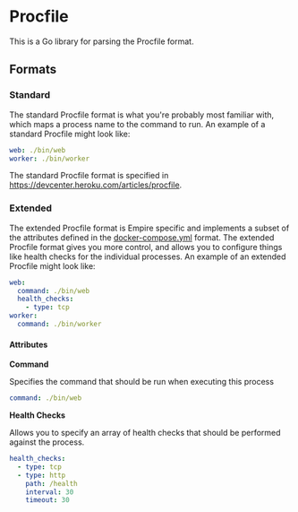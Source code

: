 # Procfile

This is a Go library for parsing the Procfile format.

## Formats

### Standard

The standard Procfile format is what you're probably most familiar with, which maps a process name to the command to run. An example of a standard Procfile might look like:

```yaml
web: ./bin/web
worker: ./bin/worker
```

The standard Procfile format is specified in https://devcenter.heroku.com/articles/procfile.

### Extended

The extended Procfile format is Empire specific and implements a subset of the attributes defined in the [docker-compose.yml](https://docs.docker.com/compose/yml/) format. The extended Procfile format gives you more control, and allows you to configure things like health checks for the individual processes. An example of an extended Procfile might look like:

```yaml
web:
  command: ./bin/web
  health_checks:
    - type: tcp
worker:
  command: ./bin/worker
```

#### Attributes

**Command**

Specifies the command that should be run when executing this process 

```yaml
command: ./bin/web
```

**Health Checks**

Allows you to specify an array of health checks that should be performed against the process.

```yaml
health_checks:
  - type: tcp
  - type: http
    path: /health
    interval: 30
    timeout: 30
```
